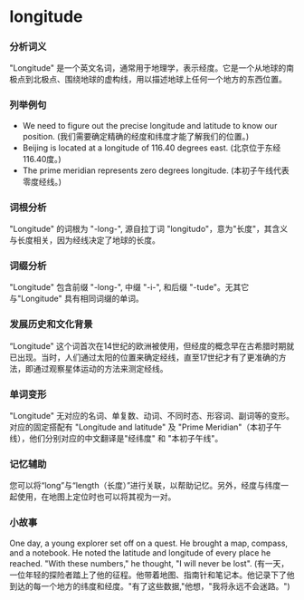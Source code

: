 # longitude

### 分析词义

  

"Longitude" 是一个英文名词，通常用于地理学，表示经度。它是一个从地球的南极点到北极点、围绕地球的虚构线，用以描述地球上任何一个地方的东西位置。

  

### 列举例句

  

*   We need to figure out the precise longitude and latitude to know our position. (我们需要确定精确的经度和纬度才能了解我们的位置。)
*   Beijing is located at a longitude of 116.40 degrees east. (北京位于东经116.40度。)
*   The prime meridian represents zero degrees longitude. (本初子午线代表零度经线。)

  

### 词根分析

  

"Longitude" 的词根为 "-long-", 源自拉丁词 "longitudo"，意为"长度"，其含义与长度相关，因为经线决定了地球的长度。

  

### 词缀分析

  

"Longitude" 包含前缀 "-long-", 中缀 "-i-", 和后缀 "-tude"。无其它与"Longitude" 具有相同词缀的单词。

  

### 发展历史和文化背景

  

“Longitude" 这个词首次在14世纪的欧洲被使用，但经度的概念早在古希腊时期就已出现。当时，人们通过太阳的位置来确定经线，直至17世纪才有了更准确的方法，即通过观察星体运动的方法来测定经线。

  

### 单词变形

  

"Longitude" 无对应的名词、单复数、动词、不同时态、形容词、副词等的变形。对应的固定搭配有 "Longitude and latitude" 及 "Prime Meridian"（本初子午线），他们分别对应的中文翻译是"经纬度" 和 "本初子午线"。

  

### 记忆辅助

  

您可以将“long”与“length（长度）”进行关联，以帮助记忆。另外，经度与纬度一起使用，在地图上定位时也可以将其视为一对。

  

### 小故事

  

One day, a young explorer set off on a quest. He brought a map, compass, and a notebook. He noted the latitude and longitude of every place he reached. "With these numbers," he thought, "I will never be lost". (有一天，一位年轻的探险者踏上了他的征程。他带着地图、指南针和笔记本。他记录下了他到达的每一个地方的纬度和经度。"有了这些数据,"他想，"我将永远不会迷路。")
